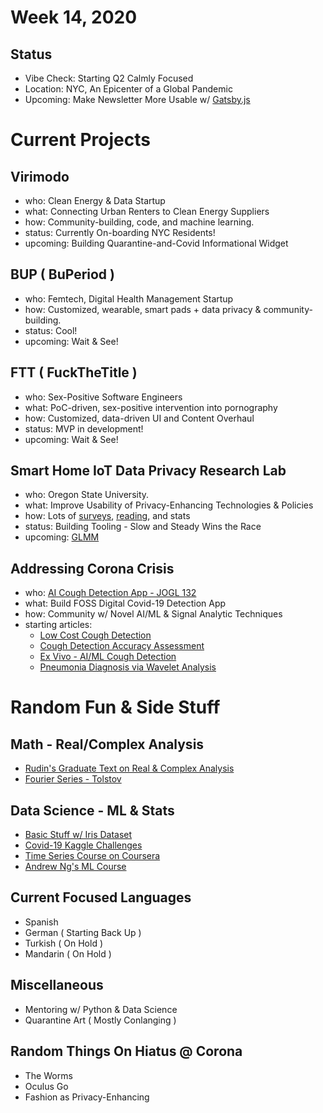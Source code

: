 # Week 14, 2020
## Status
* Vibe Check: Starting Q2 Calmly Focused
* Location: NYC, An Epicenter of a Global Pandemic
* Upcoming: Make Newsletter More Usable w/ [Gatsby.js](https://www.gatsbyjs.org/)

# Current Projects
## Virimodo
* who: Clean Energy & Data Startup
* what: Connecting Urban Renters to Clean Energy Suppliers
* how: Community-building, code, and machine learning.
* status: Currently On-boarding NYC Residents!
* upcoming: Building Quarantine-and-Covid Informational Widget

## BUP ( BuPeriod )
* who: Femtech, Digital Health Management Startup
* how:  Customized, wearable, smart pads + data privacy & community-building.
* status: Cool!
* upcoming: Wait & See!

## FTT ( FuckTheTitle )
* who:  Sex-Positive Software Engineers
* what: PoC-driven, sex-positive intervention into pornography
* how:  Customized, data-driven UI and Content Overhaul
* status: MVP in development!
* upcoming: Wait & See!

## Smart Home IoT Data Privacy Research Lab
* who: Oregon State University.
* what: Improve Usability of Privacy-Enhancing Technologies & Policies
* how: Lots of [surveys](http://qualtrics.com/), [reading](https://ieeexplore.ieee.org/abstract/document/8103482), and stats
* status: Building Tooling - Slow and Steady Wins the Race
* upcoming: [GLMM](https://en.wikipedia.org/wiki/Generalized_linear_mixed_model)

## Addressing Corona Crisis
* who: [AI Cough Detection App - JOGL 132](https://app.jogl.io/project/132)
* what: Build FOSS Digital Covid-19 Detection App
* how: Community w/ Novel AI/ML & Signal Analytic Techniques
* starting articles:
  * [Low Cost Cough Detection](https://link.springer.com/chapter/10.1007/978-3-662-49381-6_29)
  * [Cough Detection Accuracy Assessment](https://respiratory-research.biomedcentral.com/articles/10.1186/s12931-019-1046-6)
  * [Ex Vivo - AI/ML Cough Detection](https://dl.acm.org/doi/abs/10.1145/2750858.2804262?casa_token=1FlcLf3Xpg4AAAAA%3Af8Z3OZWrbSUxlUvXdC9H-qMdB_BAoUAGnW22h3wb9Y7ZJFjpr1uvOjSbtAfEtDOQVrBrs4BuTKQD5HU)
  * [Pneumonia Diagnosis via Wavelet Analysis](https://www.scribd.com/document/360944829/An-Integrated-Computerized-Cough-Analysis-by-Using-Wavelet-for-Pneumonia-Diagnosis-1)

# Random Fun & Side Stuff
## Math - Real/Complex Analysis
* [Rudin's Graduate Text on Real & Complex Analysis](https://www.amazon.com/Real-Complex-Analysis-Higher-Mathematics/dp/0070542341)
* [Fourier Series - Tolstov](https://www.amazon.com/Fourier-Dover-Mathematics-Georgi-Tolstov-ebook/dp/B008TVG4ES)

## Data Science - ML & Stats
* [Basic Stuff w/ Iris Dataset](https://www.kaggle.com/jchen2186/machine-learning-with-iris-dataset)
* [Covid-19 Kaggle Challenges](https://www.kaggle.com/allen-institute-for-ai/CORD-19-research-challenge)
* [Time Series Course on Coursera](https://www.coursera.org/learn/practical-time-series-analysis/home/welcome)
* [Andrew Ng's ML Course](https://www.coursera.org/search?query=angdrew%20ng)

## Current Focused Languages
* Spanish
* German ( Starting Back Up )
* Turkish ( On Hold )
* Mandarin ( On Hold )

## Miscellaneous
* Mentoring w/ Python & Data Science
* Quarantine Art ( Mostly Conlanging )

## Random Things On Hiatus @ Corona
- The Worms
- Oculus Go
- Fashion as Privacy-Enhancing
